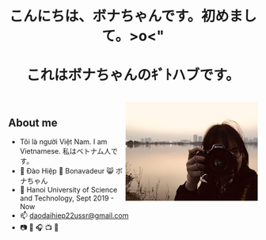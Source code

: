 <h1 align="center" style="font-weight:bold;">こんにちは、ボナちゃんです。初めまして。>o<"</h1>

<h1 align="center" style="font-weight:bold;">これはボナちゃんのｷﾞﾄハブです。</h1>

<br>

<img align="right" width="auto" height="200" src="images/bonatonikon.jpg">

## About me
* Tôi là người Việt Nam. I am Vietnamese. 私はベトナム人です。
* :boy: Đào Hiệp :japanese_ogre: Bonavadeur :smile_cat: ボナちゃん
* :school: Hanoi University of Science and Technology, Sept 2019 - Now
* :mailbox: daodaihiep22ussr@gmail.com
* :camera: :musical_keyboard: :headphones: :tv: :book:
<!-- * :book: [Privé de Bonavadeur](https://prive.bonavadeur.xyz) (
ボナちゃんのプヒベ) -->
<!-- MÒ TẬN VÀO ĐÂY ĐỌC THÌ CŨNG GHÊ ĐẤY, KIA LÀ BLOG CỦA WATASHI -->
<!-- [![Top Langs](https://github-readme-stats.vercel.app/api/top-langs/?username=anuraghazra&hide_progress=true)](https://github.com/anuraghazra/github-readme-stats) -->
